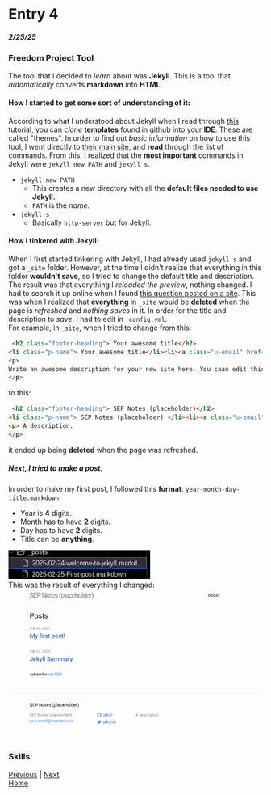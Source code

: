 # Entry 4
##### 2/25/25

### Freedom Project Tool
The tool that I decided to _learn_ about was **Jekyll**. This is a tool that _automatically_ converts **markdown** into **HTML**.
#### How I started to get some sort of understanding of it:
According to what I understood about Jekyll when I read through [this tutorial](https://kinsta.com/blog/jekyll-static-site/), you can _clone_ **templates** found in [github](https://github.com/) into your **IDE**. These are called "themes".
In order to find out _basic information_ on how to use this tool, I went directly to [their main site](https://jekyllrb.com/docs/usage/), and **read** through the list of commands. From this, I realized that the **most important**
commands in Jekyll were `jekyll new PATH` and `jekyll s`.
* `jekyll new PATH`
  * This creates a new directory with all the **default files needed to use Jekyll.**
  * `PATH` is the _name._
* `jekyll s`
  * Basically `http-server` but for Jekyll.
#### How I tinkered with Jekyll:
When I first started tinkering with Jekyll, I had already used  `jekyll s` and got a `_site` folder. However, at the time I didn't realize that everything in this folder **wouldn't save**, so I tried to change the default title and description. The result was that everything I _reloaded the preview_, nothing changed. I had to search it up online when I found [this question posted on a site](https://stackoverflow.com/questions/45090500/jekyll-assets-get-deleted). This was when I realized that **everything** in `_site` would be **deleted** when the page is _refreshed_ and _nothing saves_ in it. In order for the title and description to _save_, I had to edit in `_config.yml`.   
For example, in `_site`, when I tried to change from this:
```html
 <h2 class="footer-heading"> Your awesome title</h2>
<li class="p-name"> Your awesome title</li><li><a class="u-email" href="mailto:your-email@example.com">your-email@example.com</a></li></ul>
<p>
Write an awesome description for your new site here. You caan edit this line in _config.yml. It will appear in your document head meta (for Google search results) and in your feed.xml site description.
</p>
```
to this:
```html
 <h2 class="footer-heading"> SEP Notes (placeholder)</h2>
<li class="p-name"> SEP Notes (placeholder) </li><li><a class="u-email" href="mailto:your-email@example.com">your-email@example.com</a></li></ul>
<p> A description.
</p>
```
it ended up being **deleted** when the page was refreshed.
##### Next, I tried to make a post.  
In order to make my first post, I followed this **format**: 
`year-month-day-title.markdown`  
  * Year is **4** digits.
  * Month has to have **2** digits.
  * Day has to have **2** digits.
  * Title can be **anything**.
    
![image1](../images/jekyll-first-post.png)  
This was the result of everything I changed:  
![image2](../images/First-jekyll-screenshot.png)
### Skills



[Previous](entry03.md) | [Next](entry05.md)  
[Home](../README.md)
